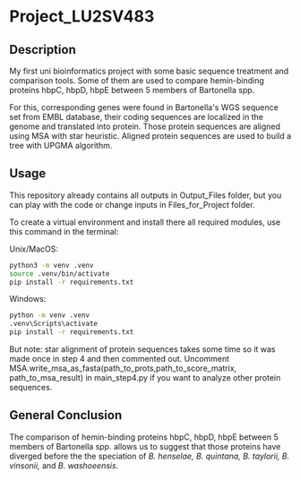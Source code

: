 # Project_LU2SV483

## Description
My first uni bioinformatics project with some basic sequence treatment and comparison tools. Some of them are used to compare hemin-binding proteins hbpC, hbpD, hbpE between 5 members of Bartonella spp. 

For this, corresponding genes were found in Bartonella's WGS sequence set from EMBL database, their coding sequences are localized in the genome and  translated into protein. Those protein sequences are aligned using MSA with star heuristic. Aligned protein sequences are used to build a tree with UPGMA algorithm.

## Usage
This repository already contains all outputs in Output_Files folder, but you can play with the code or change inputs in Files_for_Project folder. 

To create a virtual environment and install  there all required modules, use this command in the terminal:

Unix/MacOS:
```bash
python3 -m venv .venv
source .venv/bin/activate
pip install -r requirements.txt
```

Windows:
```bash
python -m venv .venv
.venv\Scripts\activate
pip install -r requirements.txt
```
But note: star alignment of protein sequences takes some time so it was made once in step 4 and then commented out. Uncomment MSA.write_msa_as_fasta(path_to_prots,path_to_score_matrix, path_to_msa_result) in main_step4.py if you want to analyze other protein sequences.

## General Conclusion
The comparison of hemin-binding proteins hbpC, hbpD, hbpE between 5 members of Bartonella spp. allows us to suggest that those proteins have diverged before the the speciation of *B. henselae, B. quintana, B. taylorii, B. vinsonii,* and *B. washoeensis*. 